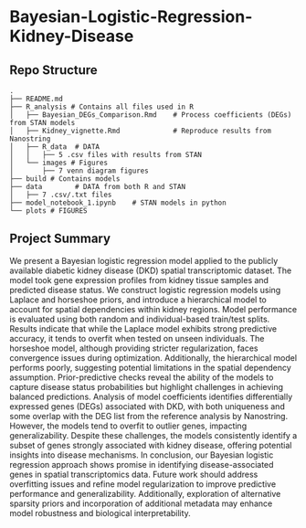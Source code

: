 # Bayesian-Logistic-Regression-Kidney-Disease

## Repo Structure

```
.
├── README.md
├── R_analysis # Contains all files used in R
│   ├── Bayesian_DEGs_Comparison.Rmd    # Process coefficients (DEGs) from STAN models
│   ├── Kidney_vignette.Rmd             # Reproduce results from Nanostring
│   ├── R_data  # DATA
│   │   ├── 5 .csv files with results from STAN
│   └── images # Figures
│       ├── 7 venn diagram figures
├── build # Contains models
├── data        # DATA from both R and STAN
│   ├── 7 .csv/.txt files
├── model_notebook_1.ipynb    # STAN models in python
└── plots # FIGURES
```


## Project Summary

We present a Bayesian logistic regression model applied to the publicly available diabetic kidney disease (DKD) spatial transcriptomic dataset. The model took gene expression profiles from kidney tissue samples and predicted disease status. We construct logistic regression models using Laplace and horseshoe priors, and introduce a hierarchical model to account for spatial dependencies within kidney regions. Model performance is evaluated using both random and individual-based train/test splits. Results indicate that while the Laplace model exhibits strong predictive accuracy, it tends to overfit when tested on unseen individuals. The horseshoe model, although providing stricter regularization, faces convergence issues during optimization. Additionally, the hierarchical model performs poorly, suggesting potential limitations in the spatial dependency assumption. Prior-predictive checks reveal the ability of the models to capture disease status probabilities but highlight challenges in achieving balanced predictions. Analysis of model coefficients identifies differentially expressed genes (DEGs) associated with DKD, with both uniqueness and some overlap with the DEG list from the reference analysis by Nanostring. However, the models tend to overfit to outlier genes, impacting generalizability. Despite these challenges, the models consistently identify a subset of genes strongly associated with kidney disease, offering potential insights into disease mechanisms. In conclusion, our Bayesian logistic regression approach shows promise in identifying disease-associated genes in spatial transcriptomics data. Future work should address overfitting issues and refine model regularization to improve predictive performance and generalizability. Additionally, exploration of alternative sparsity priors and incorporation of additional metadata may enhance model robustness and biological interpretability.
